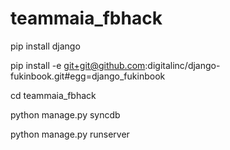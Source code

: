 teammaia_fbhack
===============

pip install django

pip install -e git+git@github.com:digitalinc/django-fukinbook.git#egg=django_fukinbook

cd teammaia_fbhack

python manage.py syncdb

python manage.py runserver
